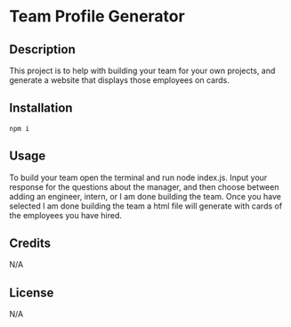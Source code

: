 # Team Profile Generator

## Description

This project is to help with building your team for your own projects, and generate a website that displays those employees on cards.

## Installation

```
npm i
```
## Usage

To build your team open the terminal and run node index.js. Input your response for the questions about the manager, and then choose between adding an engineer, intern, or I am done building the team. Once you have selected I am done building the team a html file will generate with cards of the employees you have hired.

## Credits

N/A

## License

N/A